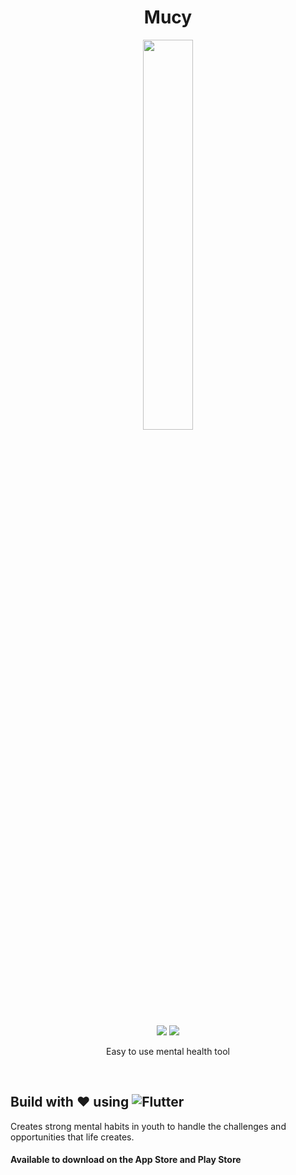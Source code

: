 
<div align='center'>
  
  # Mucy
  
  <img src='/assets/images/icons/appicon.png' style="width: 40%">
  
  <br/>
  <br/>

  <img src='https://img.shields.io/github/v/release/towner-10/MucyApp?color=7393CC&label=version&style=for-the-badge'>
  <img src='https://img.shields.io/github/release-date/towner-10/mucyapp?color=7393CC&style=for-the-badge'>

  <br/>
  
  Easy to use mental health tool
  
  <br/>
</div>

## Build with ❤️ using ![Flutter](https://img.shields.io/badge/Flutter-%2302569B.svg?style=for-the-badge&color=7393CC&logo=Flutter&logoColor=white)

Creates strong mental habits in youth to handle the challenges and opportunities that life creates.

#### Available to download on the App Store and Play Store
